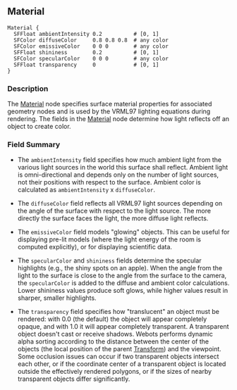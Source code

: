 ## Material

```
Material {
  SFFloat ambientIntensity 0.2          # [0, 1]
  SFColor diffuseColor     0.8 0.8 0.8  # any color
  SFColor emissiveColor    0 0 0        # any color
  SFFloat shininess        0.2          # [0, 1]
  SFColor specularColor    0 0 0        # any color
  SFFloat transparency     0            # [0, 1]
}
```

### Description

The [Material](#material) node specifies surface material properties for associated geometry nodes and is used by the VRML97 lighting equations during rendering.
The fields in the [Material](#material) node determine how light reflects off an object to create color.

### Field Summary

- The `ambientIntensity` field specifies how much ambient light from the various light sources in the world this surface shall reflect.
Ambient light is omni-directional and depends only on the number of light sources, not their positions with respect to the surface.
Ambient color is calculated as `ambientIntensity` x `diffuseColor`.

- The `diffuseColor` field reflects all VRML97 light sources depending on the angle of the surface with respect to the light source.
The more directly the surface faces the light, the more diffuse light reflects.

- The `emissiveColor` field models "glowing" objects.
This can be useful for displaying pre-lit models (where the light energy of the room is computed explicitly), or for displaying scientific data.

- The `specularColor` and `shininess` fields determine the specular highlights (e.g., the shiny spots on an apple).
When the angle from the light to the surface is close to the angle from the surface to the camera, the `specularColor` is added to the diffuse and ambient color calculations.
Lower shininess values produce soft glows, while higher values result in sharper, smaller highlights.

- The `transparency` field specifies how "translucent" an object must be rendered: with 0.0 (the default) the object will appear completely opaque, and with 1.0 it will appear completely transparent.
A transparent object doesn't cast or receive shadows.
Webots performs dynamic alpha sorting according to the distance between the center of the objects (the local position of the parent [Transform](transform.md)) and the viewpoint.
Some occlusion issues can occur if two transparent objects intersect each other, or if the coordinate center of a transparent object is located outside the effectively rendered polygons, or if the sizes of nearby transparent objects differ significantly.
